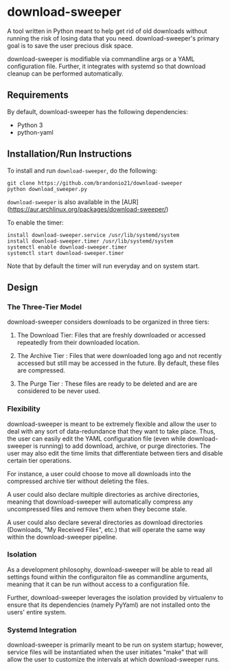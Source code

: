 download-sweeper
================
A tool written in Python meant to help get rid of old downloads without running
the risk of losing data that you need. download-sweeper's primary goal is to
save the user precious disk space.

download-sweeper is modifiable via commandline args or a YAML configuration
file. Further, it integrates with systemd so that download cleanup can be
performed automatically.

Requirements
------------
By default, download-sweeper has the following dependencies:
* Python 3
* python-yaml

Installation/Run Instructions
-------------------------
To install and run `download-sweeper`, do the following:
```
git clone https://github.com/brandonio21/download-sweeper
python download_sweeper.py
```

`download-sweeper` is also available in the [AUR]
(https://aur.archlinux.org/packages/download-sweeper/)


To enable the timer:
```
install download-sweeper.service /usr/lib/systemd/system
install download-sweeper.timer /usr/lib/systemd/system
systemctl enable download-sweeper.timer
systemctl start download-sweeper.timer
```

Note that by default the timer will run everyday and on system start.


Design
------

### The Three-Tier Model ###
download-sweeper considers downloads to be organized in three tiers:

1. The Download Tier: Files that are freshly downloaded or accessed
		      repeatedly from their downloaded location.

2. The Archive Tier : Files that were downloaded long ago and not 
		      recently accessed but still may be accessed in the
		      future. By default, these files are compressed.

3. The Purge Tier   : These files are ready to be deleted and are 
		      are considered to be never used. 



### Flexibility ###
download-sweeper is meant to be extremely flexible and allow the user to deal
with any sort of data-redundance that they want to take place. Thus, the user
can easily edit the YAML configuration file (even while download-sweeper is 
running) to add download, archive, or purge directories. The user may also edit
the time limits that differentiate between tiers and disable certain tier 
operations. 

For instance, a user could choose to move all downloads into the compressed
archive tier without deleting the files.

A user could also declare multiple directories as archive directories, meaning
that download-sweeper will automatically compress any uncompressed files and
remove them when they become stale.

A user could also declare several directories as download directories 
(Downloads, "My Received Files", etc.) that will operate the same way within
the download-sweeper pipeline.


### Isolation ###
As a development philosophy, download-sweeper will be able to read all settings
found within the configuraiton file as commandline arguments, meaning that it
can be run without access to a configuration file.

Further, download-sweeper leverages the isolation provided by virtualenv to 
ensure that its dependencies (namely PyYaml) are not installed onto the users'
entire system.

### Systemd Integration ###
download-sweeper is primarily meant to be run on system startup; however, 
service files will be instantiated when the user initiates "make" that will
allow the user to customize the intervals at which download-sweeper runs.
